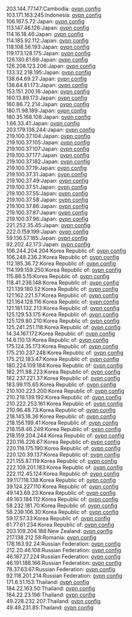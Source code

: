 203.144.77.147:Cambodia: [ovpn config](vpn/203_144_77_147.ovpn)  
103.171.163.245:Indonesia: [ovpn config](vpn/103_171_163_245.ovpn)  
106.167.5.72:Japan: [ovpn config](vpn/106_167_5_72.ovpn)  
113.147.46.126:Japan: [ovpn config](vpn/113_147_46_126.ovpn)  
114.16.18.46:Japan: [ovpn config](vpn/114_16_18_46.ovpn)  
114.185.92.112:Japan: [ovpn config](vpn/114_185_92_112.ovpn)  
118.108.56.193:Japan: [ovpn config](vpn/118_108_56_193.ovpn)  
119.173.128.175:Japan: [ovpn config](vpn/119_173_128_175.ovpn)  
126.130.61.69:Japan: [ovpn config](vpn/126_130_61_69.ovpn)  
126.208.123.206:Japan: [ovpn config](vpn/126_208_123_206.ovpn)  
133.32.218.195:Japan: [ovpn config](vpn/133_32_218_195.ovpn)  
138.64.69.27:Japan: [ovpn config](vpn/138_64_69_27.ovpn)  
138.64.81.173:Japan: [ovpn config](vpn/138_64_81_173.ovpn)  
153.151.200.16:Japan: [ovpn config](vpn/153_151_200_16.ovpn)  
160.13.89.173:Japan: [ovpn config](vpn/160_13_89_173.ovpn)  
160.86.72.214:Japan: [ovpn config](vpn/160_86_72_214.ovpn)  
180.11.98.189:Japan: [ovpn config](vpn/180_11_98_189.ovpn)  
180.35.168.108:Japan: [ovpn config](vpn/180_35_168_108.ovpn)  
1.66.33.41:Japan: [ovpn config](vpn/1_66_33_41.ovpn)  
203.179.136.244:Japan: [ovpn config](vpn/203_179_136_244.ovpn)  
219.100.37.104:Japan: [ovpn config](vpn/219_100_37_104.ovpn)  
219.100.37.105:Japan: [ovpn config](vpn/219_100_37_105.ovpn)  
219.100.37.107:Japan: [ovpn config](vpn/219_100_37_107.ovpn)  
219.100.37.177:Japan: [ovpn config](vpn/219_100_37_177.ovpn)  
219.100.37.182:Japan: [ovpn config](vpn/219_100_37_182.ovpn)  
219.100.37.19:Japan: [ovpn config](vpn/219_100_37_19.ovpn)  
219.100.37.31:Japan: [ovpn config](vpn/219_100_37_31.ovpn)  
219.100.37.49:Japan: [ovpn config](vpn/219_100_37_49.ovpn)  
219.100.37.51:Japan: [ovpn config](vpn/219_100_37_51.ovpn)  
219.100.37.55:Japan: [ovpn config](vpn/219_100_37_55.ovpn)  
219.100.37.58:Japan: [ovpn config](vpn/219_100_37_58.ovpn)  
219.100.37.86:Japan: [ovpn config](vpn/219_100_37_86.ovpn)  
219.100.37.87:Japan: [ovpn config](vpn/219_100_37_87.ovpn)  
219.100.37.96:Japan: [ovpn config](vpn/219_100_37_96.ovpn)  
221.252.35.45:Japan: [ovpn config](vpn/221_252_35_45.ovpn)  
222.0.159.199:Japan: [ovpn config](vpn/222_0_159_199.ovpn)  
59.136.57.185:Japan: [ovpn config](vpn/59_136_57_185.ovpn)  
92.202.42.173:Japan: [ovpn config](vpn/92_202_42_173.ovpn)  
106.244.204.204:Korea Republic of: [ovpn config](vpn/106_244_204_204.ovpn)  
106.248.236.2:Korea Republic of: [ovpn config](vpn/106_248_236_2.ovpn)  
112.185.36.72:Korea Republic of: [ovpn config](vpn/112_185_36_72.ovpn)  
114.199.159.250:Korea Republic of: [ovpn config](vpn/114_199_159_250.ovpn)  
115.86.5.15:Korea Republic of: [ovpn config](vpn/115_86_5_15.ovpn)  
118.41.236.148:Korea Republic of: [ovpn config](vpn/118_41_236_148.ovpn)  
121.139.180.52:Korea Republic of: [ovpn config](vpn/121_139_180_52.ovpn)  
121.162.221.57:Korea Republic of: [ovpn config](vpn/121_162_221_57.ovpn)  
121.164.128.116:Korea Republic of: [ovpn config](vpn/121_164_128_116.ovpn)  
121.181.132.213:Korea Republic of: [ovpn config](vpn/121_181_132_213.ovpn)  
125.129.53.175:Korea Republic of: [ovpn config](vpn/125_129_53_175.ovpn)  
125.129.80.210:Korea Republic of: [ovpn config](vpn/125_129_80_210.ovpn)  
125.241.251.118:Korea Republic of: [ovpn config](vpn/125_241_251_118.ovpn)  
14.34.167.172:Korea Republic of: [ovpn config](vpn/14_34_167_172.ovpn)  
14.6.110.13:Korea Republic of: [ovpn config](vpn/14_6_110_13.ovpn)  
175.124.35.173:Korea Republic of: [ovpn config](vpn/175_124_35_173.ovpn)  
175.210.237.248:Korea Republic of: [ovpn config](vpn/175_210_237_248.ovpn)  
175.212.183.47:Korea Republic of: [ovpn config](vpn/175_212_183_47.ovpn)  
180.224.109.184:Korea Republic of: [ovpn config](vpn/180_224_109_184.ovpn)  
182.211.98.223:Korea Republic of: [ovpn config](vpn/182_211_98_223.ovpn)  
182.237.221.37:Korea Republic of: [ovpn config](vpn/182_237_221_37.ovpn)  
183.99.115.65:Korea Republic of: [ovpn config](vpn/183_99_115_65.ovpn)  
210.100.223.200:Korea Republic of: [ovpn config](vpn/210_100_223_200.ovpn)  
210.218.139.192:Korea Republic of: [ovpn config](vpn/210_218_139_192.ovpn)  
210.222.253.161:Korea Republic of: [ovpn config](vpn/210_222_253_161.ovpn)  
210.96.48.73:Korea Republic of: [ovpn config](vpn/210_96_48_73.ovpn)  
218.145.18.36:Korea Republic of: [ovpn config](vpn/218_145_18_36.ovpn)  
218.156.199.41:Korea Republic of: [ovpn config](vpn/218_156_199_41.ovpn)  
218.158.46.249:Korea Republic of: [ovpn config](vpn/218_158_46_249.ovpn)  
218.159.204.244:Korea Republic of: [ovpn config](vpn/218_159_204_244.ovpn)  
220.116.226.67:Korea Republic of: [ovpn config](vpn/220_116_226_67.ovpn)  
220.118.175.190:Korea Republic of: [ovpn config](vpn/220_118_175_190.ovpn)  
220.120.39.137:Korea Republic of: [ovpn config](vpn/220_120_39_137.ovpn)  
221.155.87.119:Korea Republic of: [ovpn config](vpn/221_155_87_119.ovpn)  
222.109.201.183:Korea Republic of: [ovpn config](vpn/222_109_201_183.ovpn)  
222.112.45.124:Korea Republic of: [ovpn config](vpn/222_112_45_124.ovpn)  
39.117.118.138:Korea Republic of: [ovpn config](vpn/39_117_118_138.ovpn)  
39.124.227.110:Korea Republic of: [ovpn config](vpn/39_124_227_110.ovpn)  
49.143.69.23:Korea Republic of: [ovpn config](vpn/49_143_69_23.ovpn)  
49.163.184.112:Korea Republic of: [ovpn config](vpn/49_163_184_112.ovpn)  
58.232.181.70:Korea Republic of: [ovpn config](vpn/58_232_181_70.ovpn)  
58.239.106.30:Korea Republic of: [ovpn config](vpn/58_239_106_30.ovpn)  
59.17.57.33:Korea Republic of: [ovpn config](vpn/59_17_57_33.ovpn)  
61.77.61.234:Korea Republic of: [ovpn config](vpn/61_77_61_234.ovpn)  
203.109.204.188:New Zealand: [ovpn config](vpn/203_109_204_188.ovpn)  
217.138.212.58:Romania: [ovpn config](vpn/217_138_212_58.ovpn)  
178.163.92.24:Russian Federation: [ovpn config](vpn/178_163_92_24.ovpn)  
212.20.46.108:Russian Federation: [ovpn config](vpn/212_20_46_108.ovpn)  
46.187.27.224:Russian Federation: [ovpn config](vpn/46_187_27_224.ovpn)  
46.191.188.166:Russian Federation: [ovpn config](vpn/46_191_188_166.ovpn)  
78.37.63.67:Russian Federation: [ovpn config](vpn/78_37_63_67.ovpn)  
92.118.201.214:Russian Federation: [ovpn config](vpn/92_118_201_214.ovpn)  
171.6.51.153:Thailand: [ovpn config](vpn/171_6_51_153.ovpn)  
184.22.163.50:Thailand: [ovpn config](vpn/184_22_163_50.ovpn)  
184.22.23.196:Thailand: [ovpn config](vpn/184_22_23_196.ovpn)  
49.228.232.207:Thailand: [ovpn config](vpn/49_228_232_207.ovpn)  
49.49.231.85:Thailand: [ovpn config](vpn/49_49_231_85.ovpn)  
